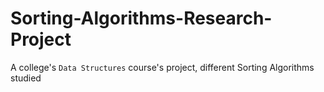 # Sorting-Algorithms-Research-Project
A college's `Data Structures` course's project, different Sorting Algorithms studied
